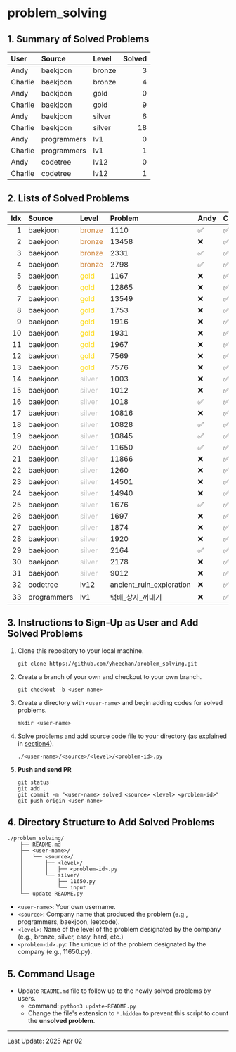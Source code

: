 # problem_solving

## 1. Summary of Solved Problems
<!-- START_TABLE_SUMMARY -->
| User    | Source      | Level   |   Solved |
|:--------|:------------|:--------|---------:|
| Andy    | baekjoon    | bronze  |        3 |
| Charlie | baekjoon    | bronze  |        4 |
| Andy    | baekjoon    | gold    |        0 |
| Charlie | baekjoon    | gold    |        9 |
| Andy    | baekjoon    | silver  |        6 |
| Charlie | baekjoon    | silver  |       18 |
| Andy    | programmers | lv1     |        0 |
| Charlie | programmers | lv1     |        1 |
| Andy    | codetree    | lv12    |        0 |
| Charlie | codetree    | lv12    |        1 |
<!-- END_TABLE_SUMMARY -->

## 2. Lists of Solved Problems
<!-- START_TABLE_LIST -->
|   Idx | Source      | Level                                      | Problem                  | Andy   | Charlie   |
|------:|:------------|:-------------------------------------------|:-------------------------|:-------|:----------|
|     1 | baekjoon    | <span style="color:#CD7F32;">bronze</span> | 1110                     | ✅      | ✅         |
|     2 | baekjoon    | <span style="color:#CD7F32;">bronze</span> | 13458                    | ❌      | ✅         |
|     3 | baekjoon    | <span style="color:#CD7F32;">bronze</span> | 2331                     | ✅      | ✅         |
|     4 | baekjoon    | <span style="color:#CD7F32;">bronze</span> | 2798                     | ✅      | ✅         |
|     5 | baekjoon    | <span style="color:#FFD700;">gold</span>   | 1167                     | ❌      | ✅         |
|     6 | baekjoon    | <span style="color:#FFD700;">gold</span>   | 12865                    | ❌      | ✅         |
|     7 | baekjoon    | <span style="color:#FFD700;">gold</span>   | 13549                    | ❌      | ✅         |
|     8 | baekjoon    | <span style="color:#FFD700;">gold</span>   | 1753                     | ❌      | ✅         |
|     9 | baekjoon    | <span style="color:#FFD700;">gold</span>   | 1916                     | ❌      | ✅         |
|    10 | baekjoon    | <span style="color:#FFD700;">gold</span>   | 1931                     | ❌      | ✅         |
|    11 | baekjoon    | <span style="color:#FFD700;">gold</span>   | 1967                     | ❌      | ✅         |
|    12 | baekjoon    | <span style="color:#FFD700;">gold</span>   | 7569                     | ❌      | ✅         |
|    13 | baekjoon    | <span style="color:#FFD700;">gold</span>   | 7576                     | ❌      | ✅         |
|    14 | baekjoon    | <span style="color:#C0C0C0;">silver</span> | 1003                     | ❌      | ✅         |
|    15 | baekjoon    | <span style="color:#C0C0C0;">silver</span> | 1012                     | ❌      | ✅         |
|    16 | baekjoon    | <span style="color:#C0C0C0;">silver</span> | 1018                     | ✅      | ✅         |
|    17 | baekjoon    | <span style="color:#C0C0C0;">silver</span> | 10816                    | ❌      | ✅         |
|    18 | baekjoon    | <span style="color:#C0C0C0;">silver</span> | 10828                    | ✅      | ✅         |
|    19 | baekjoon    | <span style="color:#C0C0C0;">silver</span> | 10845                    | ✅      | ✅         |
|    20 | baekjoon    | <span style="color:#C0C0C0;">silver</span> | 11650                    | ✅      | ✅         |
|    21 | baekjoon    | <span style="color:#C0C0C0;">silver</span> | 11866                    | ❌      | ✅         |
|    22 | baekjoon    | <span style="color:#C0C0C0;">silver</span> | 1260                     | ❌      | ✅         |
|    23 | baekjoon    | <span style="color:#C0C0C0;">silver</span> | 14501                    | ❌      | ✅         |
|    24 | baekjoon    | <span style="color:#C0C0C0;">silver</span> | 14940                    | ❌      | ✅         |
|    25 | baekjoon    | <span style="color:#C0C0C0;">silver</span> | 1676                     | ✅      | ✅         |
|    26 | baekjoon    | <span style="color:#C0C0C0;">silver</span> | 1697                     | ❌      | ✅         |
|    27 | baekjoon    | <span style="color:#C0C0C0;">silver</span> | 1874                     | ❌      | ✅         |
|    28 | baekjoon    | <span style="color:#C0C0C0;">silver</span> | 1920                     | ❌      | ✅         |
|    29 | baekjoon    | <span style="color:#C0C0C0;">silver</span> | 2164                     | ✅      | ✅         |
|    30 | baekjoon    | <span style="color:#C0C0C0;">silver</span> | 2178                     | ❌      | ✅         |
|    31 | baekjoon    | <span style="color:#C0C0C0;">silver</span> | 9012                     | ❌      | ✅         |
|    32 | codetree    | lv12                                       | ancient_ruin_exploration | ❌      | ✅         |
|    33 | programmers | lv1                                        | 택배_상자_꺼내기                | ❌      | ✅         |
<!-- END_TABLE_LIST -->

## 3. Instructions to Sign-Up as User and Add Solved Problems
1. Clone this repository to your local machine.
    ```
    git clone https://github.com/yheechan/problem_solving.git
    ```
2. Create a branch of your own and checkout to your own branch.
    ```
    git checkout -b <user-name>
    ```
3. Create a directory with ``<user-name>`` and begin adding codes for solved problems.
    ```
    mkdir <user-name>
    ```
4. Solve problems and add source code file to your directory (as explained in [section4](#4-directory-structure-to-add-solved-problems)).
    ```
    ./<user-name>/<source>/<level>/<problem-id>.py
    ```
5. **Push and send PR**
    ```
    git status
    git add .
    git commit -m "<user-name> solved <source> <level> <problem-id>"
    git push origin <user-name>
    ```

## 4. Directory Structure to Add Solved Problems
```
./problem_solving/
    ├── README.md
    ├── <user-name>/
    │   └── <source>/
    │       ├── <level>/
    │       │   ├── <problem-id>.py
    │       └── silver/
    │           ├── 11650.py
    │           └── input
    └── update-README.py
```
* ``<user-name>``: Your own username.
* ``<source>``: Company name that produced the problem (e.g., programmers, baekjoon, leetcode).
* ``<level>``: Name of the level of the problem designated by the company (e.g., bronze, silver, easy, hard, etc.)
* ``<problem-id>.py``: The unique id of the problem designated by the company (e.g., 11650.py).


## 5. Command Usage
* Update ``README.md`` file to follow up to the newly solved problems by users.
  * command: ``python3 update-README.py``
  * Change the file's extension to ``*.hidden`` to prevent this script to count the **unsolved problem**.

---

<!-- START_LAST_UPDATED -->
Last Update: 2025 Apr 02
<!-- END_LAST_UPDATED -->
